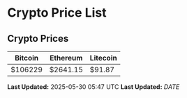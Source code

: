 # Crypto Price List

## Crypto Prices
| Bitcoin | Ethereum | Litecoin |
| ------- | -------- | -------- |
| $106229 | $2641.15 | $91.87 |
**Last Updated:** 2025-05-30 05:47 UTC
**Last Updated:** $DATE$
